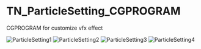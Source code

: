 # TN_ParticleSetting_CGPROGRAM
CGPROGRAM for customize vfx effect

![ParticleSetting1](https://user-images.githubusercontent.com/57168985/142831264-19e1e99f-fe86-4ed9-92bb-b8e958db28e9.gif)
![ParticleSetting2](https://user-images.githubusercontent.com/57168985/142831269-3fe46117-41a9-4c46-9ea0-feb5e8a072f7.gif)
![ParticleSetting3](https://user-images.githubusercontent.com/57168985/142831276-e95122fc-0cfc-4e39-94d7-d6c5b3ec3c49.gif)
![ParticleSetting4](https://user-images.githubusercontent.com/57168985/142831286-b2c84395-1fd2-48f1-8b60-b099b6af647c.gif)
